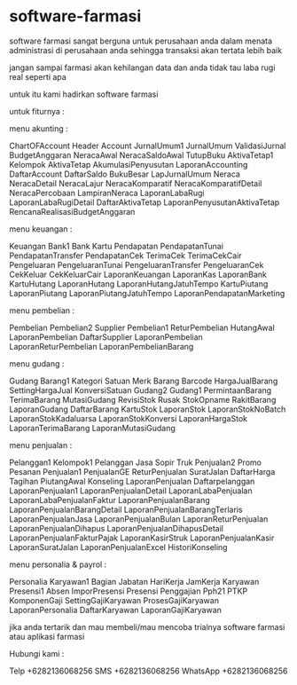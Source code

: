 # software-farmasi
software farmasi sangat berguna untuk perusahaan anda dalam menata administrasi di perusahaan anda sehingga transaksi akan tertata lebih baik

jangan sampai farmasi akan kehilangan data dan anda tidak tau laba rugi real seperti apa

untuk itu kami hadirkan software farmasi

untuk fiturnya :

menu akunting :

ChartOFAccount
Header
Account
JurnalUmum1
JurnalUmum
ValidasiJurnal
BudgetAnggaran
NeracaAwal
NeracaSaldoAwal
TutupBuku
AktivaTetap1
Kelompok
AktivaTetap
AkumulasiPenyusutan
LaporanAccounting
DaftarAccount
DaftarSaldo
BukuBesar
LapJurnalUmum
Neraca
NeracaDetail
NeracaLajur
NeracaKomparatif
NeracaKomparatifDetail
NeracaPercobaan
LampiranNeraca
LaporanLabaRugi
LaporanLabaRugiDetail
DaftarAktivaTetap
LaporanPenyusutanAktivaTetap
RencanaRealisasiBudgetAnggaran

menu keuangan :

Keuangan
Bank1
Bank
Kartu
Pendapatan
PendapatanTunai
PendapatanTransfer
PendapatanCek
TerimaCek
TerimaCekCair
Pengeluaran
PengeluaranTunai
PengeluaranTransfer
PengeluaranCek
CekKeluar
CekKeluarCair
LaporanKeuangan
LaporanKas
LaporanBank
KartuHutang
LaporanHutang
LaporanHutangJatuhTempo
KartuPiutang
LaporanPiutang
LaporanPiutangJatuhTempo
LaporanPendapatanMarketing

menu pembelian :

Pembelian
Pembelian2
Supplier
Pembelian1
ReturPembelian
HutangAwal
LaporanPembelian
DaftarSupplier
LaporanPembelian
LaporanReturPembelian
LaporanPembelianBarang

menu gudang :

Gudang
Barang1
Kategori
Satuan
Merk
Barang
Barcode
HargaJualBarang
SettingHargaJual
KonversiSatuan
Gudang2
Gudang1
PermintaanBarang
TerimaBarang
MutasiGudang
RevisiStok
Rusak
StokOpname
RakitBarang
LaporanGudang
DaftarBarang
KartuStok
LaporanStok
LaporanStokNoBatch
LaporanStokKadaluarsa
LaporanStokKonversi
LaporanHargaStok
LaporanTerimaBarang
LaporanMutasiGudang

menu penjualan :

Pelanggan1
Kelompok1
Pelanggan
Jasa
Sopir
Truk
Penjualan2
Promo
Pesanan
Penjualan1
PenjualanGE
ReturPenjualan
SuratJalan
DaftarHarga
Tagihan
PiutangAwal
Konseling
LaporanPenjualan
Daftarpelanggan
LaporanPenjualan1
LaporanPenjualanDetail
LaporanLabaPenjualan
LaporanLabaPenjualanFaktur
LaporanPenjualanBarang
LaporanPenjualanBarangDetail
LaporanPenjualanBarangTerlaris
LaporanPenjualanJasa
LaporanPenjualanBulan
LaporanReturPenjualan
LaporanPenjualanDihapus
LaporanPenjualanDihapusDetail
LaporanPenjualanFakturPajak
LaporanKasirStruk
LaporanPenjualanKasir
LaporanSuratJalan
LaporanPenjualanExcel
HistoriKonseling

menu personalia & payrol :

Personalia
Karyawan1
Bagian
Jabatan
HariKerja
JamKerja
Karyawan
Presensi1
Absen
ImporPresensi
Presensi
Penggajian
Pph21
PTKP
KomponenGaji
SettingGajiKaryawan
ProsesGajiKaryawan
LaporanPersonalia
DaftarKaryawan
LaporanGajiKaryawan

jika anda tertarik dan mau membeli/mau mencoba trialnya software farmasi atau aplikasi farmasi

Hubungi kami :

Telp +6282136068256 SMS  +6282136068256 WhatsApp  +6282136068256

